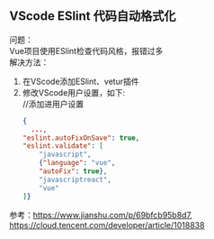 ## VScode ESlint 代码自动格式化
问题：  
Vue项目使用ESlint检查代码风格，报错过多  
解决方法：  
1. 在VScode添加ESlint、vetur插件
2. 修改VScode用户设置，如下:  
    //添加进用户设置  
    ```json
    {
      ...,
    "eslint.autoFixOnSave": true,
    "eslint.validate": [
        "javascript",
        {"language": "vue",
        "autoFix": true},
        "javascriptreact",
        "vue"
    ]}
    ```

参考：<https://www.jianshu.com/p/69bfcb95b8d7>, <https://cloud.tencent.com/developer/article/1018838>